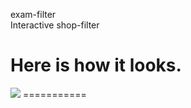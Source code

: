 exam-filter <br>
Interactive shop-filter <br>
<h1> Here is how it looks. </h1>
<img src="https://lh5.googleusercontent.com/DGJxFbOpgKvMBj3dMjcjj78oQgHo9rv_2f2ci5aHRwERjkV6yPy6wYoHLPNW9EYbN5Wsew=w1254-h520">
===========
